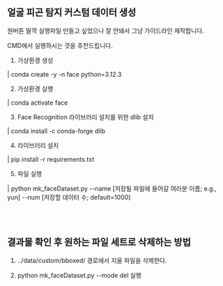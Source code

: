 ## 얼굴 피곤 탐지 커스텀 데이터 생성

원버튼 딸깍 실행파일 만들고 싶었으나 잘 안돼서 그냥 가이드라인 제작합니다.

CMD에서 실행하시는 것을 추천드립니다.

1. 가상환경 생성

| conda create -y -n face python=3.12.3

2. 가상환경 실행

| conda activate face

3. Face Recognition 라이브러리 설치를 위한 dlib 설치

| conda install -c conda-forge dlib

4. 라이브러리 설치

| pip install -r requirements.txt

5. 파일 실행

| python mk_faceDataset.py --name [저장될 파일에 들어갈 여러분 이름; e.g., yun] --num [저장할 데이터 수; default=1000]


<br/>

<br/>

## 결과물 확인 후 원하는 파일 세트로 삭제하는 방법

1. ../data/custom/bboxed/ 경로에서 지울 파일을 삭제한다.

2. python mk_faceDataset.py --mode del 실행

